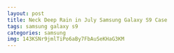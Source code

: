 ```yaml
---
layout: post
title: Neck Deep Rain in July Samsung Galaxy S9 Case
tags: samsung galaxy s9
categories: samsung
img: 143KSNr9jmlTiPo6aBy7FbAuSeKHaG3KM
---
```

